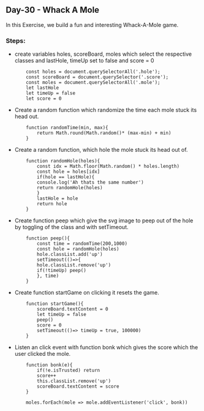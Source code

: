 ## Day-30 - Whack A Mole

In this Exercise, we build a fun and interesting Whack-A-Mole game.

### Steps:
- create variables holes, scoreBoard, moles which select the respective classes and  lastHole, timeUp set to false and score = 0
    ```
        const holes = document.querySelectorAll('.hole');
        const scoreBoard = document.querySelector('.score');
        const moles = document.querySelectorAll('.mole');
        let lastHole
        let timeUp = false
        let score = 0
    ```
- Create a random function which randomize the time each mole stuck its head out.
    ```
        function randomTime(min, max){
            return Math.round(Math.random()* (max-min) + min)
        }
    ```
- Create a random function, which hole the mole stuck its head out of.
    ```
        function randomHole(holes){
            const idx = Math.floor(Math.random() * holes.length)
            const hole = holes[idx]
            if(hole == lastHole){
            console.log('Ah thats the same number')
            return randomHole(holes)
            }
            lastHole = hole
            return hole
        }
    ```
- Create function peep which give the svg image to peep out of the hole by toggling of the class and with setTimeout.
    ```
        function peep(){
            const time = randomTime(200,1000)
            const hole = randomHole(holes)
            hole.classList.add('up')
            setTimeout(()=>{
            hole.classList.remove('up')
            if(!timeUp) peep()
            }, time)
        }
    ```
- Create function startGame on clicking it resets the game.
    ```
        function startGame(){
            scoreBoard.textContent = 0
            let timeUp = false
            peep()
            score = 0
            setTimeout(()=> timeUp = true, 100000)
        }
    ```
- Listen an click event with function bonk which gives the score which the user clicked the mole.
    ```
        function bonk(e){
            if(!e.isTrusted) return
            score++
            this.classList.remove('up')
            scoreBoard.textContent = score
        }

        moles.forEach(mole => mole.addEventListener('click', bonk))
    ```